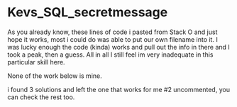 # Kevs_SQL_secretmessage

As you already know, these lines of code i pasted from Stack O and just hope it works, most i could do was able to put our own filename into it.
I was lucky enough the code (kinda) works and pull out the info in there and I took a peak, then a guess.
All in all I still feel im very inadequate in this particular skill here.

None of the work below is mine.

i found 3 solutions and left the one that works for me #2 uncommented, you can check the rest too.
